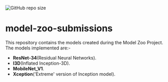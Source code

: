 ![GitHub repo size](https://img.shields.io/github/repo-size/Rajarshi1001/model-zoo-submissions?style=flat-square)
# model-zoo-submissions
This repository contains the models created during the Model Zoo Project.
The models implemented are:-
* __ResNet-34__(Residual Neural Networks).
* __I3D__(Inflated Inception-3D).
* __MobileNet_V1__.
* __Xception__('Extreme' version of Inception model).

